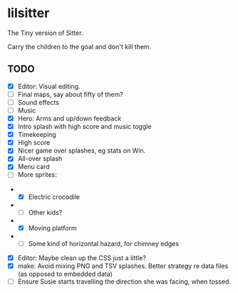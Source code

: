 # lilsitter

The Tiny version of Sitter.

Carry the children to the goal and don't kill them.

## TODO

- [x] Editor: Visual editing.
- [ ] Final maps, say about fifty of them?
- [ ] Sound effects
- [ ] Music
- [x] Hero: Arms and up/down feedback
- [x] Intro splash with high score and music toggle
- [x] Timekeeping
- [x] High score
- [x] Nicer game over splashes, eg stats on Win.
- [x] All-over splash
- [x] Menu card
- [ ] More sprites:
- - [x] Electric crocodile
- - [ ] Other kids?
- - [x] Moving platform
- - [ ] Some kind of horizontal hazard, for chimney edges
- [x] Editor: Maybe clean up the CSS just a little?
- [x] make: Avoid mixing PNG and TSV splashes. Better strategy re data files (as opposed to embedded data)
- [ ] Ensure Susie starts travelling the direction she was facing, when tossed.
